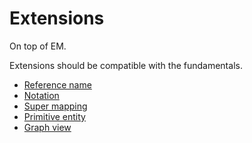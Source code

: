 # Extensions

On top of EM.

Extensions should be compatible with the fundamentals.



- [Reference name](reference-name.md)
- [Notation](notation.md)
- [Super mapping](super-mapping.md)
- [Primitive entity](primitive-entity.md)
- [Graph view](graph.md)